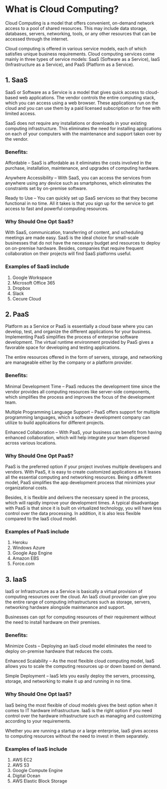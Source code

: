 # What is Cloud Computing?

Cloud Computing is a model that offers convenient, on-demand network access to a pool of shared resources. This may include data
storage, databases, servers, networking, tools, or any other resources that can be accessed through the internet.
  
Cloud computing is offered in various service models, each of which satisfies unique business requirements. Cloud computing services come mainly in three types of service models: SaaS (Software as a Service), IaaS (Infrastructure as a Service), and PaaS (Platform as a Service).
  
## 1. SaaS
SaaS or Software as a Service is a model that gives quick access to cloud-based web applications. The vendor controls the entire computing stack, which you can access using a web browser. These applications run on the cloud and you can use them by a paid licensed subscription or for free with limited access.

SaaS does not require any installations or downloads in your existing computing infrastructure. This eliminates the need for installing applications on each of your computers with the maintenance and support taken over by the vendor. 

### Benefits:

Affordable – SaaS is affordable as it eliminates the costs involved in the purchase, installation, maintenance, and upgrades of computing hardware.

Anywhere Accessibility – With SaaS, you can access the services from anywhere using any device such as smartphones, which eliminates the constraints set by on-premise software.

Ready to Use – You can quickly set up SaaS services so that they become functional in no time. All it takes is that you sign up for the service to get access to fast and powerful computing resources.

### Why Should One Opt SaaS?
With SaaS, communication, transferring of content, and scheduling meetings are made easy. SaaS is the ideal choice for small-scale businesses that do not have the necessary budget and resources to deploy on on-premise hardware. Besides, companies that require frequent collaboration on their projects will find SaaS platforms useful.

### Examples of SaaS include 

1. Google Workspace 
2. Microsoft Office 365
3. Dropbox
4. Slack
5. Cecure Cloud

## 2. PaaS
Platform as a Service or PaaS is essentially a cloud base where you can develop, test, and organize the different applications for your business. Implementing PaaS simplifies the process of enterprise software development. The virtual runtime environment provided by PaaS gives a favorable space for developing and testing applications.

The entire resources offered in the form of servers, storage, and networking are manageable either by the company or a platform provider.

### Benefits:
Minimal Development Time – PaaS reduces the development time since the vendor provides all computing resources like server-side components, which simplifies the process and improves the focus of the development team.

Multiple Programming Language Support – PaaS offers support for multiple programming languages, which a software development company can utilize to build applications for different projects.

Enhanced Collaboration – With PaaS, your business can benefit from having enhanced collaboration, which will help integrate your team dispersed across various locations.

### Why Should One Opt PaaS?
PaaS is the preferred option if your project involves multiple developers and vendors. With PaaS, it is easy to create customized applications as it leases all the essential computing and networking resources.  Being a different model, PaaS simplifies the app development process that minimizes your organizational costs.

Besides, it is flexible and delivers the necessary speed in the process, which will rapidly improve your development times. A typical disadvantage with PaaS is that since it is built on virtualized technology, you will have less control over the data processing. In addition, it is also less flexible compared to the IaaS cloud model.

### Examples of PaaS include 

1. Heroku
2. Windows Azure
3. Google App Engine
4. Amazon EBS
5. Force.com

## 3. IaaS
IaaS or Infrastructure as a Service is basically a virtual provision of computing resources over the cloud. An IaaS cloud provider can give you the entire range of computing infrastructures such as storage, servers, networking hardware alongside maintenance and support.

Businesses can opt for computing resources of their requirement without the need to install hardware on their premises.

### Benefits:

Minimize Costs – Deploying an IaaS cloud model eliminates the need to deploy on-premise hardware that reduces the costs.

Enhanced Scalability – As the most flexible cloud computing model, IaaS allows you to scale the computing resources up or down based on demand.

Simple Deployment – IaaS lets you easily deploy the servers, processing, storage, and networking to make it up and running in no time.

### Why Should One Opt IaaS?

IaaS being the most flexible of cloud models gives the best option when it comes to IT hardware infrastructure. IaaS is the right option if you need control over the hardware infrastructure such as managing and customizing according to your requirements.

Whether you are running a startup or a large enterprise, IaaS gives access to computing resources without the need to invest in them separately. 

### Examples of IaaS include

1. AWS EC2
2. AWS S3
3. Google Compute Engine
4. Digital Ocean
5. AWS Elastic Block Storage

